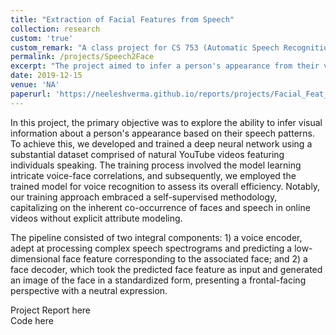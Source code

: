 ```yaml
---
title: "Extraction of Facial Features from Speech"
collection: research
custom: 'true'
custom_remark: "A class project for CS 753 (Automatic Speech Recognition), Fall '19, IIT Bombay"
permalink: /projects/Speech2Face
excerpt: "The project aimed to infer a person's appearance from their voice using a deep neural network trained on YouTube videos. The network encodes speech into a face feature and then decodes it into a canonical face image."
date: 2019-12-15
venue: 'NA'
paperurl: 'https://neeleshverma.github.io/reports/projects/Facial_Feat_Extract.pdf'
---
```


<style>

/* Style the counter cards */
.card {
<!--   box-shadow: 0 4px 8px 0 rgba(0, 0, 0, 0.2); /* this adds the "card" effect */ -->
  padding: 16px;
<!--   text-align: center; -->
<!--   background-color: #f1f1f1; -->
}

a:link {
  text-decoration: none;
}
</style>

In this project, the primary objective was to explore the ability to infer visual information about a person's appearance based on their speech patterns. To achieve this, we developed and trained a deep neural network using a substantial dataset comprised of natural YouTube videos featuring individuals speaking. The training process involved the model learning intricate voice-face correlations, and subsequently, we employed the trained model for voice recognition to assess its overall efficiency. Notably, our training approach embraced a self-supervised methodology, capitalizing on the inherent co-occurrence of faces and speech in online videos without explicit attribute modeling. 

The pipeline consisted of two integral components: 1) a voice encoder, adept at processing complex speech spectrograms and predicting a low-dimensional face feature corresponding to the associated face; and 2) a face decoder, which took the predicted face feature as input and generated an image of the face in a standardized form, presenting a frontal-facing perspective with a neutral expression.  

Project Report [here](https://neeleshverma.github.io/reports/projects/Facial_Feat_Extract.pdf)  
Code [here](https://github.com/neeleshverma/Speech2Face)